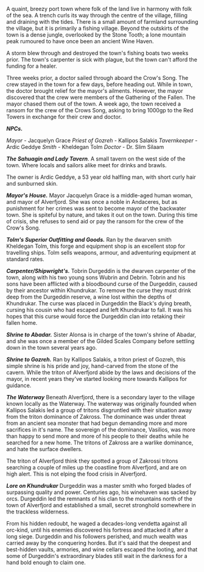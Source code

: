 A quaint, breezy port town where folk of the land live in harmony with folk of the sea. A trench curls its way through the centre of the village, filling and draining with the tides. There is a small amount of farmland surrounding the village, but it is primarily a fishing village. Beyond the outskirts of the town is a dense jungle, overlooked by the Stone Tooth; a lone mountain peak rumoured to have once been an ancient Wine Haven.

A storm blew through and destroyed the town's fishing boats two weeks prior. The town's carpenter is sick with plague, but the town can't afford the funding for a healer.

Three weeks prior, a doctor sailed through aboard the Crow's Song. The crew stayed in the town for a few days, before heading out. While in town, the doctor brought relief for the mayor's ailments. However, the mayor discovered that the crew were members of the Gathering of the Fallen. The mayor chased them out of the town. A week ago, the town received a ransom for the crew of the Crows Song, asking to bring 1000gp to the Red Towers in exchange for their crew and doctor.

***NPCs.***

*Mayor* - Jacquelyn Grace
*Priest of Gozreh* - Kallipos Salakis
*Tavernkeeper* - Ardic Geddye
*Smith* - Kheldegan Tolm 
*Doctor* - Dr. Slim Silaam


***The Sahuagin and Lady Tavern***. 
A small tavern on the west side of the town. Where locals and sailors alike meet for drinks and brawls.

The owner is Ardic Geddye, a 53 year old halfling man, with short curly hair and sunburned skin. 




***Mayor's House.***
Mayor Jacquelyn Grace is a middle-aged human woman, and mayor of Alverfjord. She was once a noble in Andaceres, but as punishment for her crimes was sent to become mayor of the backwater town. She is spiteful by nature, and takes it out on the town. During this time of crisis, she refuses to send aid or pay the ransom for the crew of the Crow's Song.



***Tolm's Superior Outfitting and Goods.***
Ran by the dwarven smith Kheldegan Tolm, this forge and equipment shop is an excellent stop for travelling ships. Tolm sells weapons, armour, and adventuring equipment at standard rates.



***Carpenter/Shipwright's.***
Tobrin Durgeddin is the dwarven carpenter of the town, along with his two young sons Wubrin and Debrin. Tobrin and his sons have been afflicted with a bloodbound curse of the Durgeddin, caused by their ancestor within Khundrukar. To remove the curse they must drink deep from the Durgeddin reserve, a wine lost within the depths of Khundrukar. The curse was placed in Durgeddin the Black's dying breath, cursing his cousin who had escaped and left Khundrukar to fall. It was his hopes that this curse would force the Durgeddin clan into retaking their fallen home.


***Shrine to Abadar.*** 
Sister Alonsa is in charge of the town's shrine of Abadar, and she was once a member of the Gilded Scales Company before settling down in the town several years ago. 


***Shrine to Gozreh.***
Ran by Kallipos Salakis, a triton priest of Gozreh, this simple shrine is his pride and joy, hand-carved from the stone of the cavern. While the triton of Alverfjord abide by the laws and decisions of the mayor, in recent years they've started looking more towards Kallipos for guidance.

***The Waterway***
Beneath Alverfjord, there is a secondary layer to the village known locally as the Waterway. The waterway was originally founded when Kallipos Salakis led a group of tritons disgruntled with their situation away from the triton dominance of Zakross. The dominance was under threat from an ancient sea monster that had begun demanding more and more sacrifices in it's name. The sovereign of the dominance, Vasilios, was more than happy to send more and more of his people to their deaths while he searched for a new home. The tritons of Zakross are a warlike dominance, and hate the surface dwellers.

The triton of Alverfjord think they spotted a group of Zakrossi tritons searching a couple of miles up the coastline from Alverfjord, and are on high alert. This is not elping the food crisis in Alverfjord.



***Lore on Khundrukar***
Durgeddin was a master smith who forged blades of surpassing quality and power. Centuries ago, his winehaven was sacked by orcs. Durgeddin led the remnants of his clan to the mountains north of the town of Alverfjord and established a small, secret stronghold somewhere in the trackless wilderness.

From his hidden redoubt, he waged a decades-long vendetta against all orc-kind, until his enemies discovered his fortress and attacked it after a long siege. Durgeddin and his followers perished, and much wealth was carried away by the conquering hordes. But it's said that the deepest and best-hidden vaults, armories, and wine cellars escaped the looting, and that some of Durgeddin's extraordinary blades still wait in the darkness for a hand bold enough to claim one.
